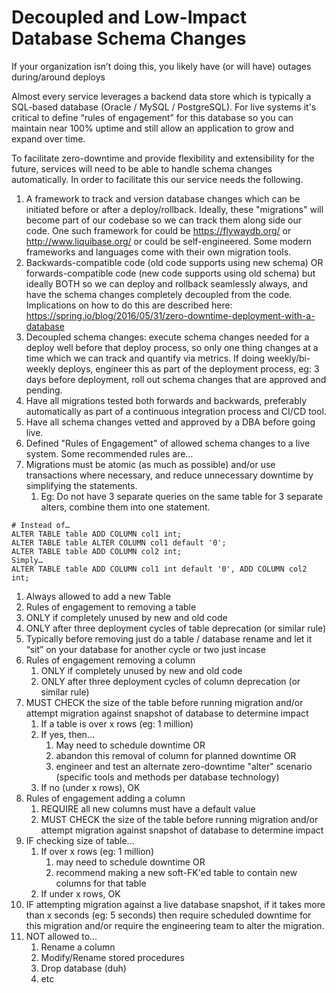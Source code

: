 # Decoupled and Low-Impact Database Schema Changes
If your organization isn’t doing this, you likely have (or will have) outages during/around deploys

Almost every service leverages a backend data store which is typically a SQL-based database (Oracle / MySQL / PostgreSQL).  For live systems it's critical to define “rules of engagement” for this database so you can maintain near 100% uptime and still allow an application to grow and expand over time.

To facilitate zero-downtime and provide flexibility and extensibility for the future, services will need to be able to handle schema changes automatically. In order to facilitate this our service needs the following.

1. A framework to track and version database changes which can be initiated before or after a deploy/rollback. Ideally, these "migrations" will become part of our codebase so we can track them along side our code. One such framework for could be​ ​https://flywaydb.org/​ or http://www.liquibase.org/​ or could be self-engineered.  Some modern frameworks and languages come with their own migration tools.
1. Backwards-compatible code (old code supports using new schema) OR forwards-compatible code (new code supports using old schema) but ideally BOTH so we can deploy and rollback seamlessly always, and have the schema changes completely decoupled from the code. Implications on how to do this are described here: https://spring.io/blog/2016/05/31/zero-downtime-deployment-with-a-database
1. Decoupled schema changes: execute schema changes needed for a deploy well before that deploy process, so only ​one​ thing changes at a time which we can track and quantify via metrics. If doing weekly/bi-weekly deploys, engineer this as part of the deployment process, eg: 3 days before deployment, roll out schema changes that are approved and pending.
1. Have all migrations tested both forwards and backwards, preferably automatically as part of a continuous integration process and CI/CD tool.
1. Have all schema changes vetted and approved by a DBA before going live.
1. Defined "Rules of Engagement" of allowed schema changes to a live system. Some recommended rules are…
1. Migrations must be atomic (as much as possible) and/or use transactions where necessary, and reduce unnecessary downtime by simplifying the statements.
    1. Eg: Do not have 3 separate queries on the same table for 3 separate alters, combine them into one statement.
```
# Instead of…
ALTER TABLE table ADD COLUMN col1 int;
ALTER TABLE table ALTER COLUMN col1 default '0';
ALTER TABLE table ADD COLUMN col2 int;
Simply…
ALTER TABLE table ADD COLUMN col1 int default '0', ADD COLUMN col2 int;
```
1. Always allowed to add a new Table
1. Rules of engagement to removing a table
1. ONLY if completely unused by new and old code
1. ONLY after three deployment cycles of table deprecation (or similar rule)
1. Typically before removing just do a table / database rename and let it “sit” on your database for another cycle or two just incase
1. Rules of engagement removing a column
    1. ONLY if completely unused by new and old code
    1. ONLY after three deployment cycles of column deprecation (or similar rule)
1. MUST CHECK the size of the table before running migration and/or attempt migration against snapshot of database to determine impact
    1. If a table is over x rows (eg: 1 million)
    1. If yes, then…
        1. May need to schedule downtime OR
        1. abandon this removal of column for planned downtime OR
        1. engineer and test an alternate zero-downtime "alter" scenario (specific tools and methods per database technology)
    1. If no (under x rows), OK
1. Rules of engagement adding a column
    1. REQUIRE all new columns must have a default value
    1. MUST CHECK the size of the table before running migration and/or attempt migration against snapshot of database to determine impact
1. IF checking size of table…
    1. If over x rows (eg: 1 million)
        1. may need to schedule downtime OR
        1. recommend making a new soft-FK'ed table to contain new columns for that table
    1. If under x rows, OK
1. IF attempting migration against a live database snapshot, if it takes more than x seconds (eg: 5 seconds) then require scheduled downtime for this migration and/or require the engineering team to alter the migration.
1. NOT allowed to…
    1. Rename a column
    1. Modify/Rename stored procedures
    1. Drop database (duh)
    1. etc
